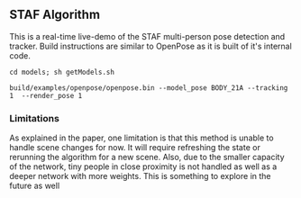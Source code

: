 
## STAF Algorithm

This is a real-time live-demo of the STAF multi-person pose detection and tracker. Build instructions are similar to OpenPose as it is built of it's internal code.

`cd models; sh getModels.sh`

`build/examples/openpose/openpose.bin --model_pose BODY_21A --tracking 1  --render_pose 1`

### Limitations

As explained in the paper, one limitation is that this method is unable to handle scene changes for now. It will require refreshing the state or rerunning the algorithm for a new scene. Also, due to the smaller capacity of the network, tiny people in close proximity is not handled as well as a deeper network with more weights. This is something to explore in the future as well
